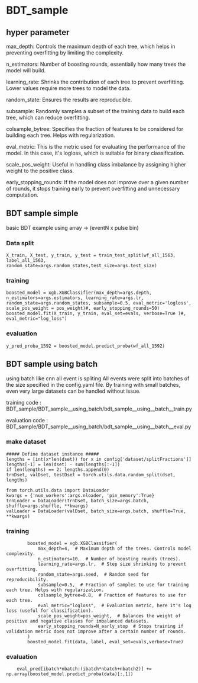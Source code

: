 # BDT_sample

##  hyper parameter
max_depth: Controls the maximum depth of each tree, which helps in preventing overfitting by limiting the complexity.

n_estimators: Number of boosting rounds, essentially how many trees the model will build.

learning_rate: Shrinks the contribution of each tree to prevent overfitting. Lower values require more trees to model the data.

random_state: Ensures the results are reproducible.

subsample: Randomly samples a subset of the training data to build each tree, which can reduce overfitting.

colsample_bytree: Specifies the fraction of features to be considered for building each tree. Helps with regularization.

eval_metric: This is the metric used for evaluating the performance of the model. In this case, it's logloss, which is suitable for binary classification.

scale_pos_weight: Useful in handling class imbalance by assigning higher weight to the positive class.

early_stopping_rounds: If the model does not improve over a given number of rounds, it stops training early to prevent overfitting and unnecessary computation.


## BDT sample simple
basic BDT example
using array ->  (eventN x pulse bin)
    
### Data split
```
X_train, X_test, y_train, y_test = train_test_split(wf_all_1563, label_all_1563, random_state=args.random_states,test_size=args.test_size)
```
### training
```
boosted_model = xgb.XGBClassifier(max_depth=args.depth, n_estimators=args.estimators, learning_rate=args.lr, random_state=args.random_states, subsample=0.5, eval_metric='logloss', scale_pos_weight = pos_weight)#, early_stopping_rounds=50)
boosted_model.fit(X_train, y_train, eval_set=evals, verbose=True )#, eval_metric="log_loss")
```
### evaluation
```
y_pred_proba_1592 = boosted_model.predict_proba(wf_all_1592)
```
    

## BDT sample using batch
using batch like cnn
all event is spliting 
All events were split into batches of the size specified in the config.yaml file.
By training with small batches, even very large datasets can be handled without issue.

training code : BDT_sample/BDT_sample__using_batch/bdt_sample__using__batch__train.py

evaluation code : BDT_sample/BDT_sample__using_batch/bdt_sample__using__batch__eval.py

### make dataset 
```
##### Define dataset instance #####
lengths = [int(x*len(dset)) for x in config['dataset/splitFractions']]
lengths[-1] = len(dset) - sum(lengths[:-1])
if len(lengths) == 2: lengths.append(0)
trnDset, valDset, testDset = torch.utils.data.random_split(dset, lengths)

from torch.utils.data import DataLoader
kwargs = {'num_workers':args.nloader, 'pin_memory':True}
trnLoader = DataLoader(trnDset, batch_size=args.batch, shuffle=args.shuffle, **kwargs)
valLoader = DataLoader(valDset, batch_size=args.batch, shuffle=True, **kwargs)
```
### training
```
        boosted_model = xgb.XGBClassifier(
            max_depth=4,  # Maximum depth of the trees. Controls model complexity.
            n_estimators=10,  # Number of boosting rounds (trees).
            learning_rate=args.lr,  # Step size shrinking to prevent overfitting.
            random_state=args.seed,  # Random seed for reproducibility.
            subsample=0.5,  # Fraction of samples to use for training each tree. Helps with regularization.
            colsample_bytree=0.8,  # Fraction of features to use for each tree.
            eval_metric="logloss",  # Evaluation metric, here it's log loss (useful for classification).
            scale_pos_weight=pos_weight,  # Balances the weight of positive and negative classes for imbalanced datasets.
            early_stopping_rounds=N_early_stop  # Stops training if validation metric does not improve after a certain number of rounds.
        )
        boosted_model.fit(data, label, eval_set=evals,verbose=True)
```
### evaluation
```
    eval_pred[ibatch*nbatch:(ibatch*nbatch+nbatch2)] += np.array(boosted_model.predict_proba(data)[:,1])
```
